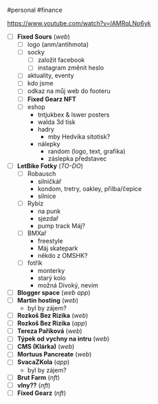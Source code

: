 
#personal #finance

https://www.youtube.com/watch?v=lAMRqLNo6yk

- [ ] __Fixed Sours__ (_web_)
    - [ ] logo (anm/antihmota)
    - [ ] socky
        - [ ] založit facebook
        - [ ] instagram změnit heslo
    - [ ] aktuality, eventy
    - [ ] kdo jsme
    - [ ] odkaz na můj web do footeru
    - [ ] __Fixed Gearz NFT__
    - [ ] eshop
        * tntjukbex & lswer posters
        * walda 3d tisk
        * hadry 
            * mby Hedvika sítotisk?
        * nálepky
            * random (logo, text, grafika)
            * záslepka představec
- [ ] __LetBike Fotky__ (_TO-DO_)
    - [ ] Robausch
        * silničkář
        * kondom, tretry, oakley, přilba/čepice
        * silnice
    - [ ] Rybíz
        * na punk
        * sjezdař
        * pump track Máj?
    - [ ] BMXař
        * freestyle
        * Máj skatepark
        * někdo z OMSHK?
    - [ ] fotřík
        * monterky
        * starý kolo
        * možná Divoký, nevim
- [ ] __Blogger space__ (_web app_)
- [ ] __Martin hosting__ (_web_)
    * byl by zájem?
- [ ] __Rozkoš Bez Rizika__ (_web_)
- [ ] __Rozkoš Bez Rizika__ (_app_)
- [ ] __Tereza Paříková__ (_web_)
- [ ] __Týpek od vychny na intru__ (_web_)
- [ ] __CMS (Klárka)__ (_web_)
- [ ] __Mortuus Pancreate__ (_web_)
- [ ] __SvacaZKola__ (_app_)
    * byl by zájem?
- [ ] __Brut Farm__ (_nft_)
- [ ] __vlny??__ (_nft_)
- [ ] __Fixed Gearz__ (_nft_)
